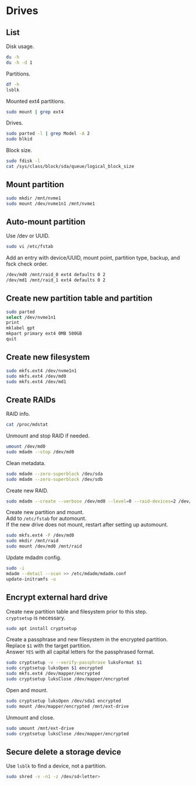 # Drives

## List

Disk usage.

```bash
du -h
du -h -d 1
```

Partitions.

```bash
df -h
lsblk
```

Mounted ext4 partitions.

```bash
sudo mount | grep ext4
```

Drives.

```bash
sudo parted -l | grep Model -A 2
sudo blkid
```

Block size.

```bash
sudo fdisk -l
cat /sys/class/block/sda/queue/logical_block_size
```

## Mount partition

```bash
sudo mkdir /mnt/nvme1
sudo mount /dev/nvme1n1 /mnt/nvme1
```

## Auto-mount partition

Use /dev or UUID.

```bash
sudo vi /etc/fstab
```

Add an entry with device/UUID, mount point, partition type, backup, and fsck check order.

```bash
/dev/md0 /mnt/raid_0 ext4 defaults 0 2
/dev/md1 /mnt/raid_1 ext4 defaults 0 2
```

## Create new partition table and partition

```bash
sudo parted
select /dev/nvme1n1
print
mklabel gpt
mkpart primary ext4 0MB 500GB
quit
```

## Create new filesystem

```bash
sudo mkfs.ext4 /dev/nvme1n1
sudo mkfs.ext4 /dev/md0
sudo mkfs.ext4 /dev/md1
```

## Create RAIDs

RAID info.

```bash
cat /proc/mdstat
```

Unmount and stop RAID if needed.

```bash
umount /dev/md0
sudo mdadm --stop /dev/md0
```

Clean metadata.

```bash
sudo mdadm --zero-superblock /dev/sda
sudo mdadm --zero-superblock /dev/sdb
```

Create new RAID.

```bash
sudo mdadm --create --verbose /dev/md0 --level=0 --raid-devices=2 /dev/sda /dev/sdb
```

Create new partition and mount.  
Add to `/etc/fstab` for automount.  
If the new drive does not mount, restart after setting up automount.

```bash
sudo mkfs.ext4 -F /dev/md0
sudo mkdir /mnt/raid
sudo mount /dev/md0 /mnt/raid
```

Update mdadm config.

```bash
sudo -i
mdadm --detail --scan >> /etc/mdadm/mdadm.conf
update-initramfs -u
```

## Encrypt external hard drive

Create new partition table and filesystem prior to this step.  
`cryptsetup` is necessary.

```bash
sudo apt install cryptsetup
```

Create a passphrase and new filesystem in the encrypted partition.  
Replace `$1` with the target partition.  
Answer `YES` with all capital letters for the passphrased format.

```bash
sudo cryptsetup -v --verify-passphrase luksFormat $1
sudo cryptsetup luksOpen $1 encrypted
sudo mkfs.ext4 /dev/mapper/encrypted
sudo cryptsetup luksClose /dev/mapper/encrypted
```

Open and mount.

```bash
sudo cryptsetup luksOpen /dev/sda1 encrypted
sudo mount /dev/mapper/encrypted /mnt/ext-drive
```

Unmount and close.

```bash
sudo umount /mnt/ext-drive
sudo cryptsetup luksClose /dev/mapper/encrypted
```

## Secure delete a storage device

Use `lsblk` to find a device, not a partition.

```bash
sudo shred -v -n1 -z /dev/sd<letter>
```
